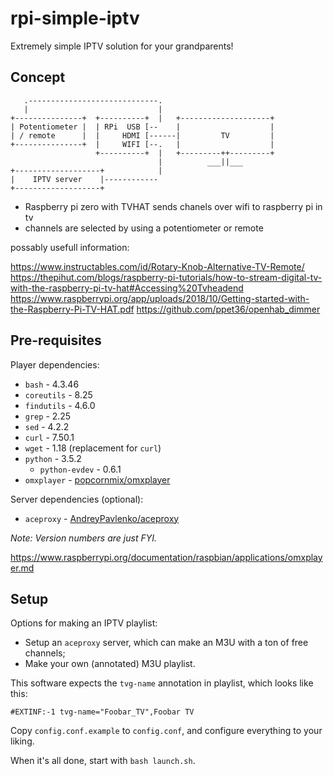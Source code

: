 # rpi-simple-iptv

Extremely simple IPTV solution for your grandparents!


## Concept

```
   .-----------------------------.
   |                             | 
+---------------+  +----------+  |   +--------------------+
| Potentiometer |  | RPi  USB [--    |                    |
| / remote      |  |     HDMI [------|         TV         |
+---------------+  |     WIFI [--.   |                    |
                   +----------+  |   +---------++---------+
                                 |          ___||___
+-------------------+            |
|    IPTV server    |------------
+-------------------+
```

- Raspberry pi zero with TVHAT sends chanels over wifi to raspberry pi in tv
- channels are selected by using a potentiometer or remote


possably usefull information:

https://www.instructables.com/id/Rotary-Knob-Alternative-TV-Remote/
https://thepihut.com/blogs/raspberry-pi-tutorials/how-to-stream-digital-tv-with-the-raspberry-pi-tv-hat#Accessing%20Tvheadend
https://www.raspberrypi.org/app/uploads/2018/10/Getting-started-with-the-Raspberry-Pi-TV-HAT.pdf
https://github.com/ppet36/openhab_dimmer

## Pre-requisites

Player dependencies:

* `bash` - 4.3.46
* `coreutils` - 8.25
* `findutils` - 4.6.0
* `grep` - 2.25
* `sed` - 4.2.2
* `curl` - 7.50.1
* `wget` - 1.18 (replacement for `curl`)
* `python` - 3.5.2
    * `python-evdev` - 0.6.1
* `omxplayer` - [popcornmix/omxplayer](https://github.com/popcornmix/omxplayer)

Server dependencies (optional):

* `aceproxy` - [AndreyPavlenko/aceproxy](https://github.com/AndreyPavlenko/aceproxy)

_Note: Version numbers are just FYI._

https://www.raspberrypi.org/documentation/raspbian/applications/omxplayer.md

## Setup

Options for making an IPTV playlist:

* Setup an `aceproxy` server, which can make an M3U with a ton of free channels;
* Make your own (annotated) M3U playlist.

This software expects the `tvg-name` annotation in playlist, which looks like this:

```
#EXTINF:-1 tvg-name="Foobar_TV",Foobar TV
```

Copy `config.conf.example` to `config.conf`, and configure everything to your liking.

When it's all done, start with `bash launch.sh`.

